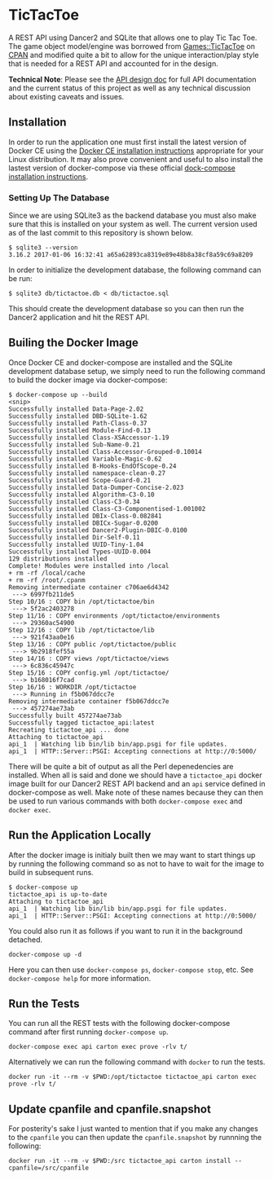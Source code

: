 # TicTacToe

A REST API using Dancer2 and SQLite that allows one to play Tic Tac Toe. The game object model/engine was borrowed from
[Games::TicTacToe](https://metacpan.org/pod/Games::TicTacToe) on [CPAN](https://metacpan.org) and modified quite a bit
to allow for the unique interaction/play style that is needed for a REST API and accounted for in the design.

__Technical Note__: Please see the [API design doc](design/API.md) for full API documentation and the current status of
this project as well as any technical discussion about existing caveats and issues.

## Installation

In order to run the application one must first install the latest version of Docker CE using the [Docker CE installation
instructions](https://docs.docker.com/install/overview/) appropriate for your Linux distribution. It may also prove
convenient and useful to also install the lastest version of docker-compose via these official [dock-compose
installation instructions](https://docs.docker.com/compose/install/).

### Setting Up The Database

Since we are using SQLite3 as the backend database you must also make sure that this is installed on your system as
well. The current version used as of the last commit to this repository is shown below.

```
$ sqlite3 --version
3.16.2 2017-01-06 16:32:41 a65a62893ca8319e89e48b8a38cf8a59c69a8209
```

In order to initialize the development database, the following command can be run:
```
$ sqlite3 db/tictactoe.db < db/tictactoe.sql
```

This should create the development database so you can then run the Dancer2 application and hit the REST API.

## Builing the Docker Image

Once Docker CE and docker-compose are installed and the SQLite development database setup, we simply need to run the
following command to build the docker image via docker-compose:

```
$ docker-compose up --build
<snip>
Successfully installed Data-Page-2.02
Successfully installed DBD-SQLite-1.62
Successfully installed Path-Class-0.37
Successfully installed Module-Find-0.13
Successfully installed Class-XSAccessor-1.19
Successfully installed Sub-Name-0.21
Successfully installed Class-Accessor-Grouped-0.10014
Successfully installed Variable-Magic-0.62
Successfully installed B-Hooks-EndOfScope-0.24
Successfully installed namespace-clean-0.27
Successfully installed Scope-Guard-0.21
Successfully installed Data-Dumper-Concise-2.023
Successfully installed Algorithm-C3-0.10
Successfully installed Class-C3-0.34
Successfully installed Class-C3-Componentised-1.001002
Successfully installed DBIx-Class-0.082841
Successfully installed DBICx-Sugar-0.0200
Successfully installed Dancer2-Plugin-DBIC-0.0100
Successfully installed Dir-Self-0.11
Successfully installed UUID-Tiny-1.04
Successfully installed Types-UUID-0.004
129 distributions installed
Complete! Modules were installed into /local
+ rm -rf /local/cache
+ rm -rf /root/.cpanm
Removing intermediate container c706ae6d4342
 ---> 6997fb211de5
Step 10/16 : COPY bin /opt/tictactoe/bin
 ---> 5f2ac2403278
Step 11/16 : COPY environments /opt/tictactoe/environments
 ---> 29360ac54900
Step 12/16 : COPY lib /opt/tictactoe/lib
 ---> 921f43aa0e16
Step 13/16 : COPY public /opt/tictactoe/public
 ---> 9b2918fef55a
Step 14/16 : COPY views /opt/tictactoe/views
 ---> 6c836c45947c
Step 15/16 : COPY config.yml /opt/tictactoe/
 ---> b168016f7cad
Step 16/16 : WORKDIR /opt/tictactoe
 ---> Running in f5b067ddcc7e
Removing intermediate container f5b067ddcc7e
 ---> 457274ae73ab
Successfully built 457274ae73ab
Successfully tagged tictactoe_api:latest
Recreating tictactoe_api ... done
Attaching to tictactoe_api
api_1  | Watching lib bin/lib bin/app.psgi for file updates.
api_1  | HTTP::Server::PSGI: Accepting connections at http://0:5000/
```

There will be quite a bit of output as all the Perl depenedencies are installed. When all is said and done we should
have a `tictactoe_api` docker image built for our Dancer2 REST API backend and an `api` service defined in
docker-compose as well. Make note of these names because they can then be used to run various commands with both
`docker-compose exec` and `docker exec`.

## Run the Application Locally

After the docker image is initialy built then we may want to start things up by running the following command so as not
to have to wait for the image to build in subsequent runs.

```
$ docker-compose up
tictactoe_api is up-to-date
Attaching to tictactoe_api
api_1  | Watching lib bin/lib bin/app.psgi for file updates.
api_1  | HTTP::Server::PSGI: Accepting connections at http://0:5000/
```

You could also run it as follows if you want to run it in the background detached.
```
docker-compose up -d
```

Here you can then use `docker-compose ps`, `docker-compose stop`, etc. See `docker-compose help` for more information.

## Run the Tests

You can run all the REST tests with the following docker-compose command after first running `docker-compose up`.

```
docker-compose exec api carton exec prove -rlv t/
```

Alternatively we can run the following command with `docker` to run the tests.

```
docker run -it --rm -v $PWD:/opt/tictactoe tictactoe_api carton exec prove -rlv t/
```

## Update cpanfile and cpanfile.snapshot

For posterity's sake I just wanted to mention that if you make any changes to the `cpanfile` you can then update the `cpanfile.snapshot` by runnning the following:

```
docker run -it --rm -v $PWD:/src tictactoe_api carton install --cpanfile=/src/cpanfile
```
